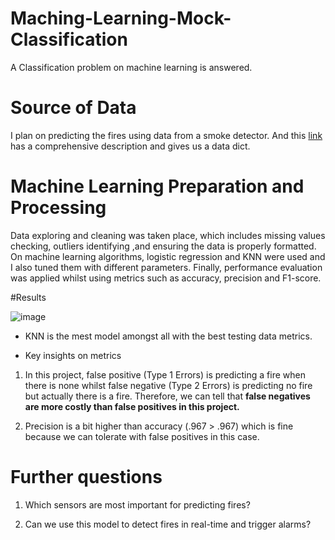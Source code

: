 # Maching-Learning-Mock-Classification
A Classification problem on machine learning is answered. 

# Source of Data

I plan on predicting the fires using data from a smoke detector. And this [link](https://www.hackster.io/stefanblattmann/real-time-smoke-detection-with-ai-based-sensor-fusion-1086e6#toc-dataset-7) has a comprehensive description and gives us a data dict.

# Machine Learning Preparation and Processing

Data exploring and cleaning was taken place, which includes missing values checking, outliers identifying ,and ensuring the data is properly formatted. On machine learning algorithms, logistic regression and KNN were used and I also tuned them with different parameters. Finally, performance evaluation was applied whilst using metrics such as accuracy, precision and F1-score.

#Results

![image](https://user-images.githubusercontent.com/126204698/231933112-7f5378fa-25bc-4a64-874c-776dd6973362.png)

- KNN is the mest model amongst all with the best testing data metrics.

- Key insights on metrics

1. In this project, false positive (Type 1 Errors) is predicting a fire when there is none whilst false negative (Type 2 Errors) is predicting no fire but actually there is a fire. Therefore, we can tell that **false negatives are more costly than false positives in this project.**

2. Precision is a bit higher than accuracy (.967 > .967) which is fine because we can tolerate with false positives in this case.

# Further questions

1. Which sensors are most important for predicting fires?

2. Can we use this model to detect fires in real-time and trigger alarms?
